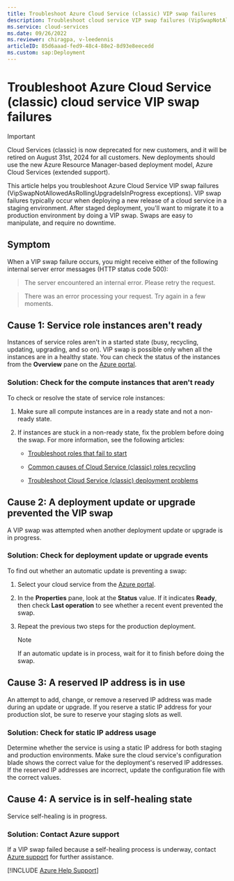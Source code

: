 ```yaml
---
title: Troubleshoot Azure Cloud Service (classic) VIP swap failures
description: Troubleshoot cloud service VIP swap failures (VipSwapNotAllowedAsRollingUpgradeIsInProgress exceptions) in Azure Cloud Service (classic).
ms.service: cloud-services
ms.date: 09/26/2022
ms.reviewer: chiragpa, v-leedennis
articleID: 85d6aaad-fed9-48c4-88e2-8d93e8eecedd
ms.custom: sap:Deployment
---
```

# Troubleshoot Azure Cloud Service (classic) cloud service VIP swap failures

> [!IMPORTANT]
> Cloud Services (classic) is now deprecated for new customers, and it will be retired on August 31st, 2024 for all customers. New deployments should use the new Azure Resource Manager-based deployment model, Azure Cloud Services (extended support).

This article helps you troubleshoot Azure Cloud Service VIP swap failures (VipSwapNotAllowedAsRollingUpgradeIsInProgress exceptions). VIP swap failures typically occur when deploying a new release of a cloud service in a staging environment. After staged deployment, you'll want to migrate it to a production environment by doing a VIP swap. Swaps are easy to manipulate, and require no downtime.

## Symptom

When a VIP swap failure occurs, you might receive either of the following internal server error messages (HTTP status code 500):

> The server encountered an internal error. Please retry the request.

> There was an error processing your request. Try again in a few moments.

## Cause 1: Service role instances aren't ready

Instances of service roles aren't in a started state (busy, recycling, updating, upgrading, and so on). VIP swap is possible only when all the instances are in a healthy state. You can check the status of the instances from the **Overview** pane on the [Azure portal](https://portal.azure.com).

### Solution: Check for the compute instances that aren't ready

To check or resolve the state of service role instances:

1. Make sure all compute instances are in a ready state and not a non-ready state.

1. If instances are stuck in a non-ready state, fix the problem before doing the swap. For more information, see the following articles:

    - [Troubleshoot roles that fail to start](../extended/availability/role-startup-failure.md)

    - [Common causes of Cloud Service (classic) roles recycling](/azure/cloud-services/cloud-services-troubleshoot-common-issues-which-cause-roles-recycle)

    - [Troubleshoot Cloud Service (classic) deployment problems](/azure/cloud-services/cloud-services-troubleshoot-deployment-problems)

## Cause 2: A deployment update or upgrade prevented the VIP swap

A VIP swap was attempted when another deployment update or upgrade is in progress.

### Solution: Check for deployment update or upgrade events

To find out whether an automatic update is preventing a swap:

1. Select your cloud service from the [Azure portal](https://portal.azure.com).

1. In the **Properties** pane, look at the **Status** value. If it indicates **Ready**, then check **Last operation** to see whether a recent event prevented the swap.

1. Repeat the previous two steps for the production deployment.

    > [!NOTE]
    > If an automatic update is in process, wait for it to finish before doing the swap.

## Cause 3: A reserved IP address is in use

An attempt to add, change, or remove a reserved IP address was made during an update or upgrade. If you reserve a static IP address for your production slot, be sure to reserve your staging slots as well.

### Solution: Check for static IP address usage

Determine whether the service is using a static IP address for both staging and production environments. Make sure the cloud service's configuration blade shows the correct value for the deployment's reserved IP addresses. If the reserved IP addresses are incorrect, update the configuration file with the correct values.

## Cause 4: A service is in self-healing state

Service self-healing is in progress.

### Solution: Contact Azure support

If a VIP swap failed because a self-healing process is underway, contact [Azure support](https://azure.microsoft.com/support/options/) for further assistance.

[!INCLUDE [Azure Help Support](../../../../includes/azure-help-support.md)]
